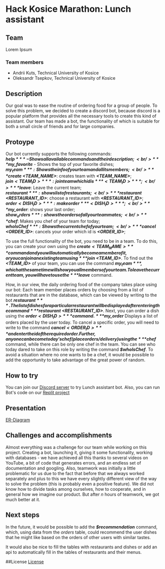# Hack Kosice Marathon: Lunch assistant

## Team

Lorem Ipsum

### Team members

- Andrii Kuts, Technical University of Kosice
- Oleksandr Tsepkov, Technical University of Kosice

## Description
Our goal was to ease the routine of ordering food for a group of people. To solve this problem, we decided to create a discord bot, because discord is a popular platform that provides all the necessary tools to create this kind of assistant. Our team has made a bot, the functionality of which is suitable for both a small circle of friends and for large companies.
## Protoype

Our bot currently supports the following commands:<br/>
***$help*** - Shows all available commands and their description;<br/>
***$my_favorite*** - Shows the top of your favorite dishes;<br/>
***$my_team***: Shows the info of your team and all its members;<br/>
***$create <TEAM_NAME>***: creates team with ***<TEAM_NAME>***;<br/>
***$join <TEAM_ID>***: join team which id is ***<TEAM_ID>***;<br/>
***$leave***: Leave the current team;<br/>
***$restaurant***: shows list of restaurants;<br/>
***$restaurant <RESTAURANT_ID>***: choose a restaurant with ***<RESTAURANT_ID>***;<br/>
***$order <DISH_ID>***: make order ***<DISH_ID>***;<br/>
***$my_order***: shows your last order;<br/>
***$show_orders***: shows the orders of all your teammates;<br/>
***$chef***: Makes you chef of your team for today;<br/>
***$whoIsChef***: Shows the current chef of your team;<br/>
***$cancel <ORDER_ID>***: cancels your order which id is ***<ORDER_ID>***;<br/>

To use the full functionality of the bot, you need to be in a team. To do this, you can create your own using the ***$create <TEAM_NAME>*** command and you will automatically become a member of it, or you can join an existing team using ***$join <TEAM_ID>***. To find out the ***<TEAM_ID>*** of your team, you can use the command ***$my_team***, which at the same time will show you all members of your team. To leave the current team, you will have to use the ***$leave*** command.

How, in our view, the daily ordering food of the company takes place using our bot:
Each team member places orders by choosing from a list of restaurants that are in the database, which can be viewed by writing to the bot ***$restaurant***. The list of dishes for a particular restaurant will be displayed after entering the command ***$restaurant <RESTAURANT_ID>***.
Next, you can order a dish using the ***$order <DISH_ID>*** command. ***$my_order*** Displays a list of orders placed by the user today. To cancel a specific order, you will need to write to the command ***$cancel <ORDER_ID>*** and enter the id of the required order.
Further, anyone can become today's chef  (place orders/delivery) using the ***$chef*** command, while there can be only one chef in the team. You can see who today dared to take on this role by writing the command ***$whoIsChef***.
To avoid a situation where no one wants to be a chef, it would be possible to add the opportunity to take advantage of the great power of random.


## How to try

You can join our [Discord server](https://discord.gg/jNHVUYdz) to try Lunch assistant bot.
Also, you can run Bot's code on our [Replit project](https://replit.com/@Megu5ta/Lorem-ipsum#main.py)

## Presentation
[ER-Diagram](https://github.com/AndriiKuts-U/Lorem-ipsum/blob/master/data/relation.png) 

## Challenges and accomplishments

Almost everything was a challenge for our team while working on this project. Creating a bot, launching it, giving it some functionality, working with databases - we have achieved all this thanks to several videos on YouTube, a bit of code that generates errors, and an endless set of documentation and googling.
Also, teamwork was initially a little problematic for us due to the fact that before that we always worked separately and plus to this we have every slightly different view of the way to solve the problem (this is probably even a positive feature). We did not know how to divide tasks among ourselves, how to cooperate, and in general how we imagine our product. But after *n* hours of teamwork, we got much better at it.


## Next steps

In the future, it would be possible to add the ***$recommendation*** command, which, using data from the *orders* table, could recommend the user dishes that he might like based on the orders of other users with similar tastes.

It would also be nice to fill the tables with restaurants and dishes or add an api to automatically fill in the tables of restaurants and their menus.




##License
[License](https://github.com/AndriiKuts-U/Lorem-ipsum/blob/master/LICENSE)